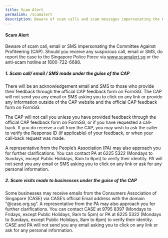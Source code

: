 ```yaml
---
title: Scam Alert
permalink: /scamalert
description: Beware of scam calls and scam messages impersonating the CAP.
---
```

#### **Scam Alert**

Beware of scam call, email or SMS impersonating the Committee Against Profiteering (CAP). Should you receive any suspicious call, email or SMS, do report the case to the Singapore Police Force via <a href="http://www.scamalert.sg" target="_blank">www.scamalert.sg</a> or the anti-scam hotline at 1800-722-6688. 

##### 1.   Scam call/ email / SMS made under the guise of the CAP

There will be an acknowledgement email and SMS to those who provide their feedback through the official CAP feedback form on FormSG. The CAP will not send you any email or SMS asking you to click on any link or provide any information outside of the CAP website and the official CAP feedback form on FormSG. 

The CAP will not call you unless you have provided feedback through the official CAP feedback form on FormSG, or if you have requested a call-back. If you do receive a call from the CAP, you may wish to ask the caller to verify the Response ID (if applicable) of your feedback, or when your call-back request was made.

A representative from the People’s Association (PA) may also approach you for further clarifications. You can contact PA at 6225 5322 (Mondays to Sundays, except Public Holidays, 8am to 6pm) to verify their identity. PA will not send you any email or SMS asking you to click on any link or ask for any personal information.

##### 2.   Scam visits made to businesses under the guise of the CAP

Some businesses may receive emails from the Consumers Association of Singapore (CASE) via CASE’s official Email address
with the domain “@case.org.sg”. A representative from the PA may also approach you for further clarifications. You can contact CASE at 9795 8397 (Mondays to Fridays, except Public Holidays, 9am to 5pm) or PA at 6225 5322 (Mondays to Sundays, except Public Holidays, 8am to 6pm) to verify their identity. CASE and PA will not send you any email asking you to click on any link or ask for any personal information.